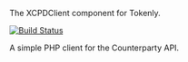 The XCPDClient component for Tokenly.


[![Build Status](https://travis-ci.org/Tokenly/XCPDClient.svg?branch=master)](https://travis-ci.org/Tokenly/XCPDClient)


A simple PHP client for the Counterparty API.
